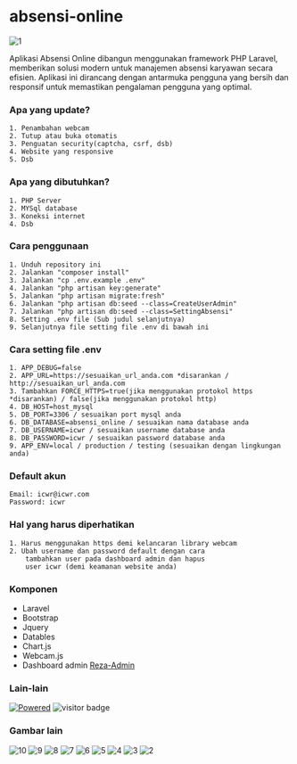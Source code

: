 # absensi-online

![1](https://github.com/ICWR-TEAM/absensi-online/assets/45759837/69821cba-46f8-4a86-b7a8-c715f9eba506)

Aplikasi Absensi Online dibangun menggunakan framework PHP Laravel, memberikan solusi modern untuk manajemen absensi karyawan secara efisien. Aplikasi ini dirancang dengan antarmuka pengguna yang bersih dan responsif untuk memastikan pengalaman pengguna yang optimal.

### Apa yang update?
    1. Penambahan webcam
    2. Tutup atau buka otomatis
    3. Penguatan security(captcha, csrf, dsb)
    4. Website yang responsive
    5. Dsb

### Apa yang dibutuhkan?
    1. PHP Server
    2. MYSql database
    3. Koneksi internet
    4. Dsb

### Cara penggunaan
    1. Unduh repository ini
    2. Jalankan "composer install"
    3. Jalankan "cp .env.example .env"
    4. Jalankan "php artisan key:generate"
    5. Jalankan "php artisan migrate:fresh"
    6. Jalankan "php artisan db:seed --class=CreateUserAdmin"
    7. Jalankan "php artisan db:seed --class=SettingAbsensi"
    8. Setting .env file (Sub judul selanjutnya)
    9. Selanjutnya file setting file .env di bawah ini

### Cara setting file .env
    1. APP_DEBUG=false
    2. APP_URL=https://sesuaikan_url_anda.com *disarankan / http://sesuaikan_url_anda.com
    3. Tambahkan FORCE_HTTPS=true(jika menggunakan protokol https *disarankan) / false(jika menggunakan protokol http)
    4. DB_HOST=host_mysql
    5. DB_PORT=3306 / sesuaikan port mysql anda
    6. DB_DATABASE=absensi_online / sesuaikan nama database anda
    7. DB_USERNAME=icwr / sesuaikan username database anda
    8. DB_PASSWORD=icwr / sesuaikan password database anda
    9. APP_ENV=local / production / testing (sesuaikan dengan lingkungan anda)

### Default akun
    Email: icwr@icwr.com
    Password: icwr

### Hal yang harus diperhatikan
    1. Harus menggunakan https demi kelancaran library webcam
    2. Ubah username dan password default dengan cara
        tambahkan user pada dashboard admin dan hapus
        user icwr (demi keamanan website anda)

### Komponen
- Laravel
- Bootstrap
- Jquery
- Datables
- Chart.js
- Webcam.js
- Dashboard admin [Reza-Admin](https://github.com/rezafikkri/Reza-Admin)

### Lain-lain

[![Powered](https://skillicons.dev/icons?i=php,mysql,js,html,css,bootstrap,laravel)](https://skillicons.dev)
![visitor badge](https://visitor-badge.laobi.icu/badge?page_id=ICWR-TEAM.absensi-online&left_text=My%20Page%20Visitors)


### Gambar lain

![10](https://github.com/ICWR-TEAM/absensi-online/assets/45759837/f18456a8-029d-4312-95a1-98fc11205f8e)
![9](https://github.com/ICWR-TEAM/absensi-online/assets/45759837/384c3862-f714-4594-add5-978fd8fc1d87)
![8](https://github.com/ICWR-TEAM/absensi-online/assets/45759837/98954194-3b35-482d-b67c-67273cff9ba7)
![7](https://github.com/ICWR-TEAM/absensi-online/assets/45759837/20f2b1bf-0421-4320-a782-d0a5f84ba72c)
![6](https://github.com/ICWR-TEAM/absensi-online/assets/45759837/4c2e9ff1-e1a7-4ea9-91be-124525b3a1f4)
![5](https://github.com/ICWR-TEAM/absensi-online/assets/45759837/e5b059d2-9311-44fc-b15e-474608948ff9)
![4](https://github.com/ICWR-TEAM/absensi-online/assets/45759837/ec2f59d6-aaf6-411b-8b12-effe027ca2fd)
![3](https://github.com/ICWR-TEAM/absensi-online/assets/45759837/11022f7d-fc23-4f60-ba41-4c29dc7f237b)
![2](https://github.com/ICWR-TEAM/absensi-online/assets/45759837/457eb2e2-8c35-4bfc-83c3-13550669884e)
